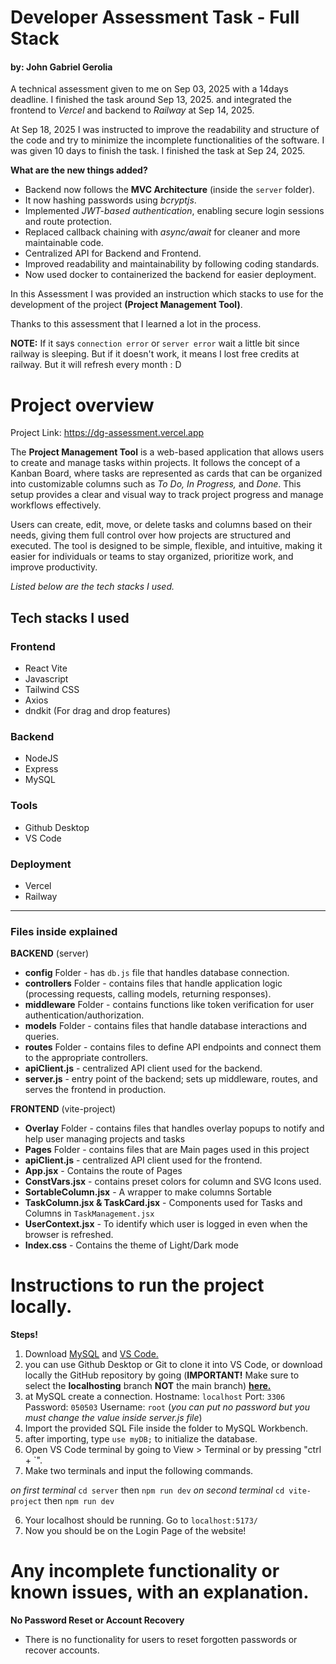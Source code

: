 

# Developer Assessment Task - Full Stack 
#### by: John Gabriel Gerolia 
A technical assessment given to me on Sep 03, 2025 with a 14days deadline. I finished the task around Sep 13, 2025. and integrated the frontend to *Vercel* and backend to *Railway* at Sep 14, 2025.

At Sep 18, 2025 I was instructed to improve the readability and structure of the code and try to minimize the incomplete functionalities of the software. I was given 10 days to finish the task. I finished the task at Sep 24, 2025.

**What are the new things added?**

 - Backend now follows the **MVC Architecture** (inside the `server` folder).
 - It now hashing passwords using *bcryptjs*.
 - Implemented *JWT-based authentication*, enabling secure login sessions and route protection.
 - Replaced callback chaining with *async/await* for cleaner and more maintainable code.
 - Centralized API for Backend and Frontend.
 - Improved readability and maintainability by following coding standards.
 - Now used docker to containerized the backend for easier deployment.

In this Assessment I was provided an instruction which stacks to use for the development of the project **(Project Management Tool)**.

Thanks to this assessment that I learned a lot in the process. 

**NOTE:** If it says `connection error` or `server error` wait a little bit since railway is sleeping. But if it doesn't work, it means I lost free credits at railway. But it will refresh every month : D 

# Project overview
Project Link: https://dg-assessment.vercel.app

The **Project Management Tool** is a web-based application that allows users to create and manage tasks within projects. It follows the concept of a Kanban Board, where tasks are represented as cards that can be organized into customizable columns such as _To Do, In Progress,_ and _Done_. This setup provides a clear and visual way to track project progress and manage workflows effectively.

Users can create, edit, move, or delete tasks and columns based on their needs, giving them full control over how projects are structured and executed. The tool is designed to be simple, flexible, and intuitive, making it easier for individuals or teams to stay organized, prioritize work, and improve productivity.


*Listed below are the tech stacks I used.*

## Tech stacks I used

### Frontend
- React Vite
 - Javascript
 - Tailwind CSS
 - Axios
 - dndkit (For drag and drop features)

### Backend
- NodeJS
- Express
- MySQL

### Tools
 - Github Desktop
 - VS Code

### Deployment
 - Vercel
 - Railway
****
### Files inside explained
**BACKEND** (server)
 - **config** Folder - has `db.js` file that handles database connection.
 - **controllers** Folder - contains files that handle application logic (processing requests, calling models, returning responses).
 - **middleware** Folder - contains functions like token verification for user authentication/authorization.
 - **models** Folder - contains files that handle database interactions and queries.
 - **routes** Folder - contains files to define API endpoints and connect them to the appropriate controllers.
 - **apiClient.js** - centralized API client used for the backend.
 - **server.js** - entry point of the backend; sets up middleware, routes, and serves the frontend in production.

**FRONTEND** (vite-project)
 -  **Overlay** Folder - contains files that handles overlay popups to notify and help user managing projects and tasks
 - **Pages** Folder - contains files that are Main pages used in this project
 - **apiClient.js** - centralized API client used for the frontend.
  - **App.jsx** - Contains the route of Pages
 - **ConstVars.jsx** - contains preset colors for column and SVG Icons used.
 - **SortableColumn.jsx** - A wrapper to make columns Sortable
 - **TaskColumn.jsx & TaskCard.jsx** - Components used for Tasks and Columns in `TaskManagement.jsx`
 - **UserContext.jsx** - To identify which user is logged in even when the browser is refreshed.
 - **Index.css** - Contains the theme of Light/Dark mode


# Instructions to run the project locally.

**Steps!**

 1. Download [MySQL](https://www.mysql.com/downloads) and [VS Code.](https://code.visualstudio.com/download) 
 2. you can use Github Desktop or Git to clone it into VS Code, or download locally the GitHub repository by going (**IMPORTANT!** Make sure to select the **localhosting** branch **NOT** the main branch) [**here.**](https://github.com/GabGerolia/dg-assessment) 
 3. at MySQL create a connection. 
 Hostname: `localhost` Port: `3306` Password: `050503` Username: `root`
 (*you can put no password but you must change the value inside server.js file*)
 4. Import the provided SQL File inside the folder to MySQL Workbench.
 5. after importing, type `use myDB;` to initialize the database.
 6. Open VS Code terminal by going to View > Terminal or by pressing "ctrl + `".
 7. Make two terminals and input the following commands.
 
 *on first terminal*    `cd server`  then  `npm run dev`        *on second terminal*        `cd vite-project`  then  `npm run dev`

6. Your localhost should be running. Go to `localhost:5173/`
7. Now you should be on the Login Page of the website!
    


# Any incomplete functionality or known issues, with an explanation.

**No Password Reset or Account Recovery**
    
   -  There is no functionality for users to reset forgotten passwords or recover accounts.
